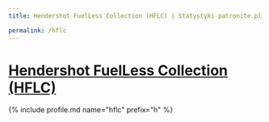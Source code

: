 ```yaml
---
title: Hendershot FuelLess Collection (HFLC) | Statystyki patronite.pl | Patromierz

permalink: /hflc
---
```


# [Hendershot FuelLess Collection (HFLC)](https://patronite.pl/hflc)

{% include profile.md name="hflc" prefix="h" %}
